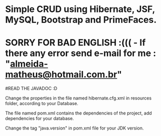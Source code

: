 # Simple CRUD using Hibernate, JSF, MySQL, Bootstrap and PrimeFaces.

# SORRY FOR BAD ENGLISH :((( - If there any error send e-mail for me : "almeida-matheus@hotmail.com.br"

#READ THE JAVADOC :D 

   Change the properties in the file named hibernate.cfg.xml in resources folder, according to your Database.

   The file named pom.xml contains the dependencies of the project, add dependencies for your database.

   Change the tag "java.version" in pom.xml file for your JDK version.
	 	
	